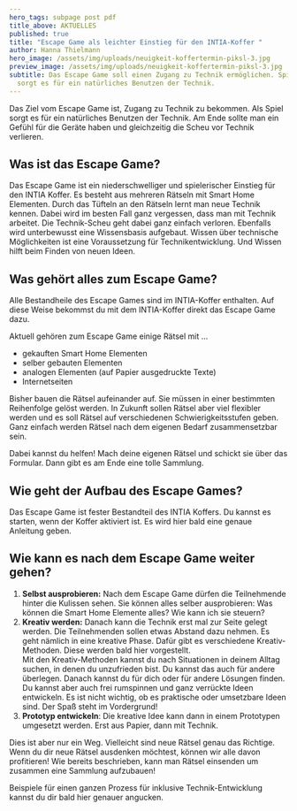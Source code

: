 ```yaml
---
hero_tags: subpage post pdf
title_above: AKTUELLES
published: true
title: "Escape Game als leichter Einstieg für den INTIA-Koffer "
author: Hanna Thielmann
hero_image: /assets/img/uploads/neuigkeit-koffertermin-piksl-3.jpg
preview_image: /assets/img/uploads/neuigkeit-koffertermin-piksl-3.jpg
subtitle: Das Escape Game soll einen Zugang zu Technik ermöglichen. Spielerisch
  sorgt es für ein natürliches Benutzen der Technik.
---
```

<!--StartFragment-->

Das Ziel vom Escape Game ist, Zugang zu Technik zu bekommen. Als Spiel sorgt es für ein natürliches Benutzen der Technik. Am Ende sollte man ein Gefühl für die Geräte haben und gleichzeitig die Scheu vor Technik verlieren.  

## Was ist das Escape Game? 

Das Escape Game ist ein niederschwelliger und spielerischer Einstieg für den INTIA Koffer. Es besteht aus mehreren Rätseln mit Smart Home Elementen. Durch das Tüfteln an den Rätseln lernt man neue Technik kennen. Dabei wird im besten Fall ganz vergessen, dass man mit Technik arbeitet. Die Technik-Scheu geht dabei ganz einfach verloren. Ebenfalls wird unterbewusst eine Wissensbasis aufgebaut. Wissen über technische Möglichkeiten ist eine Voraussetzung für Technikentwicklung. Und Wissen hilft beim Finden von neuen Ideen. 

## Was gehört alles zum Escape Game? 

Alle Bestandheile des Escape Games sind im INTIA-Koffer enthalten. Auf diese Weise bekommst du mit dem INTIA-Koffer direkt das Escape Game dazu. 

Aktuell gehören zum Escape Game einige Rätsel mit ... 

* gekauften Smart Home Elementen 
* selber gebauten Elementen 
* analogen Elementen (auf Papier ausgedruckte Texte) 
* Internetseiten 

Bisher bauen die Rätsel aufeinander auf. Sie müssen in einer bestimmten Reihenfolge gelöst werden. In Zukunft sollen Rätsel aber viel flexibler werden und es soll Rätsel auf verschiedenen Schwierigkeitsstufen geben. Ganz einfach werden Rätsel nach dem eigenen Bedarf zusammensetzbar sein.  

Dabei kannst du helfen! Mach deine eigenen Rätsel und schickt sie über das Formular. Dann gibt es am Ende eine tolle Sammlung. 

## Wie geht der Aufbau des Escape Games? 

Das Escape Game ist fester Bestandteil des INTIA Koffers. Du kannst es starten, wenn der Koffer aktiviert ist. Es wird hier bald eine genaue Anleitung geben. 

## Wie kann es nach dem Escape Game weiter gehen? 

1. **Selbst ausprobieren:** Nach dem Escape Game dürfen die Teilnehmende hinter die Kulissen sehen. Sie können alles selber ausprobieren: Was können die Smart Home Elemente alles? Wie kann ich sie steuern? 
2. **Kreativ werden:** Danach kann die Technik erst mal zur Seite gelegt werden. Die Teilnehmenden sollen etwas Abstand dazu nehmen. Es geht nämlich in eine kreative Phase. Dafür gibt es verschiedene Kreativ-Methoden. Diese werden bald hier vorgestellt. \
   Mit den Kreativ-Methoden kannst du nach Situationen in deinem Alltag suchen, in denen du unzufrieden bist. Du kannst das auch für andere überlegen. Danach kannst du für dich oder für andere Lösungen finden. Du kannst aber auch frei rumspinnen und ganz verrückte Ideen entwickeln. Es ist nicht wichtig, ob es praktische oder umsetzbare Ideen sind. Der Spaß steht im Vordergrund! 
3. **Prototyp entwickeln**: Die kreative Idee kann dann in einem Prototypen umgesetzt werden. Erst aus Papier, dann mit Technik. 

Dies ist aber nur ein Weg. Vielleicht sind neue Rätsel genau das Richtige. Wenn du dir neue Rätsel ausdenken möchtest, können wir alle davon profitieren! Wie bereits beschrieben, kann man Rätsel einsenden um zusammen eine Sammlung aufzubauen! 

Beispiele für einen ganzen Prozess für inklusive Technik-Entwicklung kannst du dir bald hier genauer angucken.  

<!--EndFragment-->
